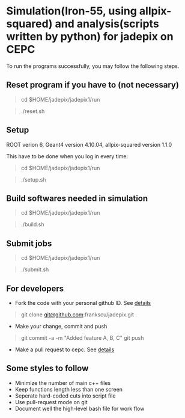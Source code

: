 # Simulation(Iron-55, using allpix-squared) and analysis(scripts written by python) for jadepix on CEPC

To run the programs successfully, you may follow the following steps.

## Reset program if you have to (not necessary)

> cd $HOME/jadepix/jadepix1/run

> ./reset.sh 

## Setup

ROOT verion 6, Geant4 version 4.10.04, allpix-squared version 1.1.0

This have to be done when you log in every time: 

> cd $HOME/jadepix/jadepix1/run

> ./setup.sh

## Build softwares needed in simulation

> cd $HOME/jadepix/jadepix1/run

> ./build.sh 

## Submit jobs

> cd $HOME/jadepix/jadepix1/run

> ./submit.sh

## For developers 

- Fork the code with your personal github ID. See [details](https://help.github.com/articles/fork-a-repo/)

> git clone git@github.com:frankscu/jadepix.git .

- Make your change, commit and push 

> git commit -a -m "Added feature A, B, C"
> git push

- Make a pull request to cepc. See [details](https://help.github.com/articles/using-pull-requests/)

## Some styles to follow 
- Minimize the number of main c++ files 
- Keep functions length less than one screen
- Seperate hard-coded cuts into script file
- Use pull-request mode on git 
- Document well the high-level bash file for work flow 


